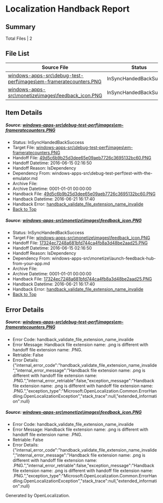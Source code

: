 # <a name='report-top'></a> Localization Handback Report

## Summary
 Total Files | 2

## File List
 Source File | Status | Details 
 ----------- | ------ | ------- 
 [windows-apps-src\debug-test-perf\images\em-frameratecounters.PNG](https://github.com/Microsoft/windows-apps/blob/2a3e2a27c01d7b290a33bced9f75925b400c09f6/windows-apps-src/debug-test-perf/images/em-frameratecounters.PNG) | InSyncHandedBackSuccess | [Details](#49d5c6b9b25d3dee65e09aeb7726c3695132bc602000)
 [windows-apps-src\monetize\images\feedback_icon.PNG](https://github.com/Microsoft/windows-apps/blob/44f9a2d6e45645e7fc0b60ec5fe9c1a465e41508/windows-apps-src/monetize/images/feedback_icon.PNG) | InSyncHandedBackSuccess | [Details](#17324ec7248a681bfd744ca4fb8a3d48be2aad253390)

## Item Details
##### <a name='49d5c6b9b25d3dee65e09aeb7726c3695132bc602000'></a> Source: [windows-apps-src\debug-test-perf\images\em-frameratecounters.PNG](https://github.com/Microsoft/windows-apps/blob/2a3e2a27c01d7b290a33bced9f75925b400c09f6/windows-apps-src/debug-test-perf/images/em-frameratecounters.PNG)
* Status: InSyncHandedBackSuccess
* Target File: [windows-apps-src\debug-test-perf\images\em-frameratecounters.PNG](https://github.com/Microsoft/windows-apps.de-de/blob/1e58058fbbd8620b4c788b8fd9e42ed70a84e061/windows-apps-src/debug-test-perf/images/em-frameratecounters.PNG)
* Handoff File: [49d5c6b9b25d3dee65e09aeb7726c3695132bc60.PNG](https://github.com/Microsoft/WDG.handoff/blob/e92cd52ce8729db3cf978bb01941cced69d67059/ol-handoff/Microsoft/windows-apps.de-de/master/49d5c6b9b25d3dee65e09aeb7726c3695132bc60.PNG)
* Handoff Datetime: 2016-06-15 02:16:50
* Handoff Reason: IsDependency
* Dependency From: windows-apps-src\debug-test-perf\test-with-the-emulator.md
* Archive File: 
* Archive Datetime: 0001-01-01 00:00:00
* Handback File: [49d5c6b9b25d3dee65e09aeb7726c3695132bc60.PNG](https://github.com/Microsoft/WDG.handback/blob/63a2911b2b3ac67a7ca96a8ecff7de973ede55b1/ol-handback/Microsoft/windows-apps.de-de/master/49d5c6b9b25d3dee65e09aeb7726c3695132bc60.PNG)
* Handback Datetime: 2016-06-21 16:17:40
* Handback Error: [handback_validate_file_extension_name_invalide](#49d5c6b9b25d3dee65e09aeb7726c3695132bc602000handback_validate_file_extension_name_invalide)
* [Back to Top](#report-top)

##### <a name='17324ec7248a681bfd744ca4fb8a3d48be2aad253390'></a> Source: [windows-apps-src\monetize\images\feedback_icon.PNG](https://github.com/Microsoft/windows-apps/blob/44f9a2d6e45645e7fc0b60ec5fe9c1a465e41508/windows-apps-src/monetize/images/feedback_icon.PNG)
* Status: InSyncHandedBackSuccess
* Target File: [windows-apps-src\monetize\images\feedback_icon.PNG](https://github.com/Microsoft/windows-apps.de-de/blob/1e58058fbbd8620b4c788b8fd9e42ed70a84e061/windows-apps-src/monetize/images/feedback_icon.PNG)
* Handoff File: [17324ec7248a681bfd744ca4fb8a3d48be2aad25.PNG](https://github.com/Microsoft/WDG.handoff/blob/e92cd52ce8729db3cf978bb01941cced69d67059/ol-handoff/Microsoft/windows-apps.de-de/master/17324ec7248a681bfd744ca4fb8a3d48be2aad25.PNG)
* Handoff Datetime: 2016-06-15 02:16:50
* Handoff Reason: IsDependency
* Dependency From: windows-apps-src\monetize\launch-feedback-hub-from-your-app.md
* Archive File: 
* Archive Datetime: 0001-01-01 00:00:00
* Handback File: [17324ec7248a681bfd744ca4fb8a3d48be2aad25.PNG](https://github.com/Microsoft/WDG.handback/blob/63a2911b2b3ac67a7ca96a8ecff7de973ede55b1/ol-handback/Microsoft/windows-apps.de-de/master/17324ec7248a681bfd744ca4fb8a3d48be2aad25.PNG)
* Handback Datetime: 2016-06-21 16:17:40
* Handback Error: [handback_validate_file_extension_name_invalide](#17324ec7248a681bfd744ca4fb8a3d48be2aad253390handback_validate_file_extension_name_invalide)
* [Back to Top](#report-top)


## Error Details
##### <a name='49d5c6b9b25d3dee65e09aeb7726c3695132bc602000handback_validate_file_extension_name_invalide'></a> Source: [windows-apps-src\debug-test-perf\images\em-frameratecounters.PNG](#49d5c6b9b25d3dee65e09aeb7726c3695132bc602000)
* Error Code: handback_validate_file_extension_name_invalide
* Error Message: Handback file extension name: .png is different with handoff file extension name: .PNG.
* Retriable: False
* Error Details: {"internal_error_code":"handback_validate_file_extension_name_invalide","internal_error_message":"Handback file extension name: .png is different with handoff file extension name: .PNG.","internal_error_retriable":false,"exception_message":"Handback file extension name: .png is different with handoff file extension name: .PNG.","exception_type":"Microsoft.OpenLocalization.Common.ErrorHandling.OpenLocalizationException","stack_trace":null,"extended_information":null}

##### <a name='17324ec7248a681bfd744ca4fb8a3d48be2aad253390handback_validate_file_extension_name_invalide'></a> Source: [windows-apps-src\monetize\images\feedback_icon.PNG](#17324ec7248a681bfd744ca4fb8a3d48be2aad253390)
* Error Code: handback_validate_file_extension_name_invalide
* Error Message: Handback file extension name: .png is different with handoff file extension name: .PNG.
* Retriable: False
* Error Details: {"internal_error_code":"handback_validate_file_extension_name_invalide","internal_error_message":"Handback file extension name: .png is different with handoff file extension name: .PNG.","internal_error_retriable":false,"exception_message":"Handback file extension name: .png is different with handoff file extension name: .PNG.","exception_type":"Microsoft.OpenLocalization.Common.ErrorHandling.OpenLocalizationException","stack_trace":null,"extended_information":null}


Generated by OpenLocalization.
